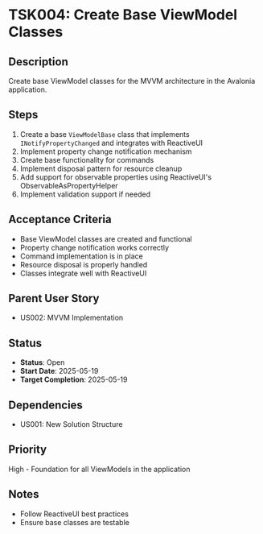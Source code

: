 # TSK004: Create Base ViewModel Classes

## Description
Create base ViewModel classes for the MVVM architecture in the Avalonia application.

## Steps
1. Create a base `ViewModelBase` class that implements `INotifyPropertyChanged` and integrates with ReactiveUI
2. Implement property change notification mechanism
3. Create base functionality for commands
4. Implement disposal pattern for resource cleanup
5. Add support for observable properties using ReactiveUI's ObservableAsPropertyHelper
6. Implement validation support if needed

## Acceptance Criteria
- Base ViewModel classes are created and functional
- Property change notification works correctly
- Command implementation is in place
- Resource disposal is properly handled
- Classes integrate well with ReactiveUI

## Parent User Story
- US002: MVVM Implementation

## Status
- **Status**: Open
- **Start Date**: 2025-05-19
- **Target Completion**: 2025-05-19

## Dependencies
- US001: New Solution Structure

## Priority
High - Foundation for all ViewModels in the application

## Notes
- Follow ReactiveUI best practices
- Ensure base classes are testable


